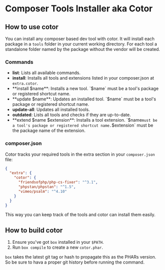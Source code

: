 # Composer Tools Installer aka Cotor

## How to use cotor

You can install any composer based dev tool with cotor. It will install each package in a `tools` folder in your current working directory.
For each tool a standalone folder named by the package without the vendor will be created.

### Commands

* **list**: Lists all available commands.
* **install**: Installs all tools and extensions listed in your composer.json at `extra.cotor`.
* **install $name**: Installs a new tool. `$name` must be a tool's package or registered shortcut name.
* **update $name**: Updates an installed tool. `$name` must be a tool's package or registered shortcut name.
* **update-all**: Updates all installed tools.
* **outdated**: Lists all tools and checks if they are up-to-date.
* **extend $name $extension**: Installs a tool extension. `$name` must be a tool's package or registered shortcut name. `$extension` must be the package name of the extension.

### composer.json

Cotor tracks your required tools in the extra section in your `composer.json` file:

~~~json
{
  "extra": {
    "cotor": {
      "friendsofphp/php-cs-fixer": "^3.1",
      "phpstan/phpstan": "^1.5",
      "vimeo/psalm": "^4.10"
    }
  }
}
~~~

This way you can keep track of the tools and cotor can install them easily.

## How to build cotor

1. Ensure you've got `box` installed in your `$PATH`.
2. Run `box compile` to create a new `cotor.phar`.

`box` takes the latest git tag or hash to propagate this as the PHARs version. So be sure to hava a proper git history before running the command.
